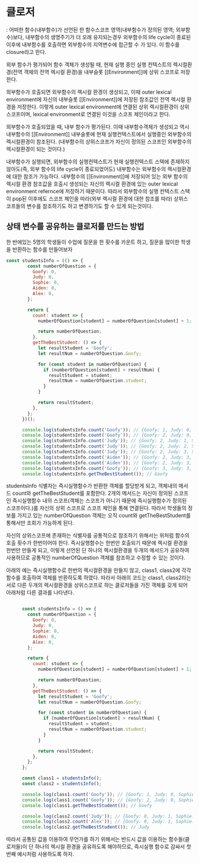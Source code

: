 




# 클로저

: 어떠한 함수(내부함수)가 선언된 한 함수스코프 영역(내부함수가 정의된 영역; 외부함수)보다, 내부함수의 생명주기가 더 오래 유지되는경우 외부함수의 life cycle이 종료된 이후에 내부함수를 호출하면 외부함수의 지역변수에 접근할 수 가 있다. 이 함수를 closure라고 한다.

외부 함수가 평가되어 함수 객체가 생성될 때, 현재 실행 중인 실행 컨텍스트의 렉시컬환경(전역 객체의 전역 렉시컬 환경)을 내부슬롯 [[Environment]]에 상위 스코프로 저장한다.

외부함수가 호출되면 외부함수의 렉시컬 환경이 생성되고, 이때 outer lexical environment에 자신의 내부슬롯 [[Environment]]에 저장된 참조값인 전역 렉시컬 환경을 저장한다. 이렇게 outer lexical environment에 연결된 상위 렉시컬환경이 상위 스코프이며, lexical environment로 연결된 이것을 스코프 체인이라고 한다.

외부함수가 호출되었을 때, 내부 함수가 평가된다. 이때 내부함수객체가 생성되고 역시 내부함수의 [[Environment]] 내부슬롯에 현재 실행컨텍스트에서 실행중인 외부함수의 렉시컬환경이 참조된다. (내부함수의 상위스코프가 자신이 정의된 스코프인 외부함수의 렉시컬환경이 되는 것이다.)

내부함수가 실행되면, 외부함수의 실행컨텍스트가 현재 실행컨텍스트 스택에 존재하지 않아도(즉, 외부 함수의 life cycle이 종료되었어도) 내부함수는 외부함수의 렉시컬환경에 대한 참조가 가능하다. 내부함수의 [[Environment]]에 저장되어 있는 외부 함수의 렉시컬 환경 참조값을 호출시 생성되는 자신의 렉시컬 환경에 있는 outer lexical environment refernce에 저장하기 때문이다. 따라서 외부함수의 실행 컨텍스트 스택이 pop된 이후에도 스코프 체인을 따라(외부 렉시컬 환경에 대한 참조를 따라) 상위스코프들의 변수를 참조하기도 하고 변경하기도 할 수 있게 되는것이다.

## 상태 변수를 공유하는 클로저를 만드는 방법

한 반에있는 5명의 학생들이 수업에 질문을 한 횟수를 카운트 하고, 질문을 많이한 학생을 반환하는 함수를 만들어보자

```javascript
const studentsInfo = (() => {
        const numberOfQuestion = {
          Goofy: 0,
          Judy: 0,
          Sophie: 0,
          Aiden: 0,
          Alex: 0,
        };

        return {
          count: student => {
            numberOfQuestion[student] = numberOfQuestion[student] + 1;

            return numberOfQuestion;
          },
          getTheBestStudent: () => {
            let resultStudent = 'Goofy';
            let resultNum = numberOfQuestion.Goofy;

            for (const student in numberOfQuestion) {
              if (numberOfQuestion[student] > resultNum) {
                resultStudent = student;
                resultNum = numberOfQuestion.student;
              }
            }

            return resultStudent;
          },
        };
      })();

      console.log(studentsInfo.count('Goofy')); // {Goofy: 1, Judy: 0, Sophie: 0, Aiden: 0, Alex: 0}
      console.log(studentsInfo.count('Goofy')); // {Goofy: 2, Judy: 0, Sophie: 0, Aiden: 0, Alex: 0}
      console.log(studentsInfo.count('Judy')); // {Goofy: 2, Judy: 1, Sophie: 0, Aiden: 0, Alex: 0}
      console.log(studentsInfo.count('Judy')); // {Goofy: 2, Judy: 2, Sophie: 0, Aiden: 0, Alex: 0}
      console.log(studentsInfo.count('Judy')); // {Goofy: 2, Judy: 3, Sophie: 0, Aiden: 0, Alex: 0}
      console.log(studentsInfo.count('Aiden')); // {Goofy: 2, Judy: 3, Sophie: 0, Aiden: 1, Alex: 0}
      console.log(studentsInfo.count('Aiden')); // {Goofy: 2, Judy: 3, Sophie: 0, Aiden: 2, Alex: 0}
      console.log(studentsInfo.count('Goofy')); // {Goofy: 3, Judy: 3, Sophie: 0, Aiden: 2, Alex: 0}
      console.log(studentsInfo.getTheBestStudent()); // Goofy
```

studentsInfo 식별자는 즉시실행함수가 반환한 객체를 할당받게 되고, 객체내의 메서드 count와 getTheBestStudent를 포함한다. 2개의 메서드는 자신이 정의된 스코프인 즉시실행함수 내의 스코프(객체는 스코프가 아니기 때문에 즉시실행함수가 정의된 스코프이다.)를 자신의 상위 스코프로 스코프 체인을 통해 연결된다. 따라서 학생들의 정보를 가지고 있는 numberOfQuestion 객체는 오직 count와 getTheBestStudent를 통해서만 조회가 가능하게 된다.

자신의 상위스코프에 존재하는 식별자를 공통적으로 참조하기 위해서는 위처럼 함수의 호출 횟수가 한번이어야 한다. 즉시실행함수는 한번만 호출되기 때문에 렉시컬 환경을 한번만 만들게 되고, 이렇게 선언된 단 하나의 렉시컬환경을 두개의 메서드가 공유하여사용하므로 공통적인 numberOfQuestion 객체를 참조하고 수정할 수 있는 것이다. 

아래의 예는 즉시실행함수로 한번의 렉시컬환경을 만들지 않고, class1, class2에 각각 함수를 호출하여 객체를 반환하도록 하였다. 따라서 아래의 코드는 class1, class2라는 서로 다른 두개의 렉시컬환경을 상위스코프로 하는 클로저들을 가진 객체를 갖게 되어 아래처럼 다른 결과를 나타낸다.

```javascript

      const studentsInfo = () => {
        const numberOfQuestion = {
          Goofy: 0,
          Judy: 0,
          Sophie: 0,
          Aiden: 0,
          Alex: 0,
        };

        return {
          count: student => {
            numberOfQuestion[student] = numberOfQuestion[student] + 1;

            return numberOfQuestion;
          },
          getTheBestStudent: () => {
            let resultStudent = 'Goofy';
            let resultNum = numberOfQuestion.Goofy;

            for (const student in numberOfQuestion) {
              if (numberOfQuestion[student] > resultNum) {
                resultStudent = student;
                resultNum = numberOfQuestion.student;
              }
            }

            return resultStudent;
          },
        };
      };

      const class1 = studentsInfo();
      const class2 = studentsInfo();

      console.log(class1.count('Goofy')); // {Goofy: 1, Judy: 0, Sophie: 0, Aiden: 0, Alex: 0}
      console.log(class1.count('Goofy')); // {Goofy: 2, Judy: 0, Sophie: 0, Aiden: 0, Alex: 0}
      console.log(class1.getTheBestStudent()); // Goofy

      console.log(class2.count('Judy')); // {Goofy: 0, Judy: 1, Sophie: 0, Aiden: 0, Alex: 0}
      console.log(class2.count('Alex')); // {Goofy: 0, Judy: 1, Sophie: 0, Aiden: 0, Alex: 1}
      console.log(class2.getTheBestStudent()); // Judy
```



따라서 공통된 값을 이용하여 무언가를 하기 위해서는 반드시 값을 이용하는 함수들(클로저들)이 단 하나의 렉시컬 환경을 공유하도록 해야하므로, 즉시실행 함수로 감싸서 첫번째 예시처럼 사용하도록 하자.